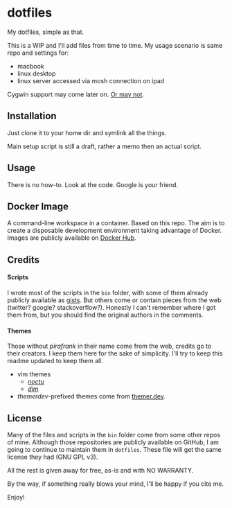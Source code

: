 # dotfiles

My dotfiles, simple as that.

This is a WIP and I'll add files from time to time. My usage scenario is same repo and settings for:

- macbook
- linux desktop
- linux server accessed via mosh connection on ipad

Cygwin support may come later on. [Or may not](https://docs.microsoft.com/en-us/windows/wsl/install-win10).

## Installation

Just clone it to your home dir and symlink all the things.

Main setup script is still a draft, rather a memo then an actual script.

## Usage

There is no how-to. Look at the code. Google is your friend.

## Docker Image

A command-line workspace in a container. Based on this repo. The aim is to create a disposable development environment taking advantage of Docker. Images are publicly available on [Docker Hub](https://hub.docker.com/r/pirafrank/workspace).

## Credits

#### Scripts

I wrote most of the scripts in the `bin` folder, with some of them already publicly available as [gists](https://gist.github.com/pirafrank). But others come or contain pieces from the web (twitter? google? stackoverflow?). Honestly I can't remember where I got them from, but you should find the original authors in the comments.

#### Themes

Those without *pirafrank* in their name come from the web, credits go to their creators. I keep them here for the sake of simplicity. I'll try to keep this readme updated to keep them all.

- vim themes
  - [*noctu*](https://github.com/noahfrederick/vim-noctu)
  - [*dim*](https://github.com/jeffkreeftmeijer/vim-dim)
- *themerdev*-prefixed themes come from [themer.dev](https://themer.dev/).

## License

Many of the files and scripts in the `bin` folder come from some other repos of mine. Although those repositories are publicly available on GitHub, I am going to continue to maintain them in `dotfiles`. These file will get the same license they had (GNU GPL v3).

All the rest is given away for free, as-is and with NO WARRANTY. 

By the way, if something really blows your mind, I'll be happy if you cite me.

Enjoy!

